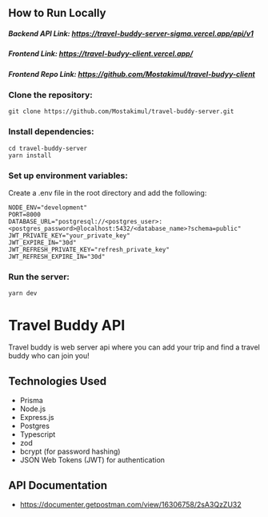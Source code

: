 ## How to Run Locally

##### Backend API Link: https://travel-buddy-server-sigma.vercel.app/api/v1

##### Frontend Link: https://travel-budyy-client.vercel.app/

##### Frontend Repo Link: https://github.com/Mostakimul/travel-budyy-client

### Clone the repository:

```
git clone https://github.com/Mostakimul/travel-buddy-server.git
```

### Install dependencies:

```
cd travel-buddy-server
yarn install
```

### Set up environment variables:

Create a .env file in the root directory and add the following:

```
NODE_ENV="development"
PORT=8000
DATABASE_URL="postgresql://<postgres_user>:<postgres_password>@localhost:5432/<database_name>?schema=public"
JWT_PRIVATE_KEY="your_private_key"
JWT_EXPIRE_IN="30d"
JWT_REFRESH_PRIVATE_KEY="refresh_private_key"
JWT_REFRESH_EXPIRE_IN="30d"
```

### Run the server:

```
yarn dev
```

# Travel Buddy API

Travel buddy is web server api where you can add your trip and find a travel buddy who can join you!

## Technologies Used

- Prisma
- Node.js
- Express.js
- Postgres
- Typescript
- zod
- bcrypt (for password hashing)
- JSON Web Tokens (JWT) for authentication

## API Documentation

- https://documenter.getpostman.com/view/16306758/2sA3QzZU32
